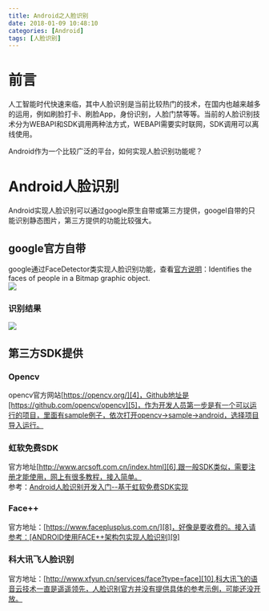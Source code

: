 ```yaml
---
title: Android之人脸识别
date: 2018-01-09 10:48:10
categories: [Android]
tags: [人脸识别]
---
```

# 前言 
人工智能时代快速来临，其中人脸识别是当前比较热门的技术，在国内也越来越多的运用，例如刷脸打卡、刷脸App，身份识别，人脸门禁等等。当前的人脸识别技术分为WEBAPI和SDK调用两种法方式，WEBAPI需要实时联网，SDK调用可以离线使用。  

Android作为一个比较广泛的平台，如何实现人脸识别功能呢？  

<!--more-->
# Android人脸识别 
Android实现人脸识别可以通过google原生自带或第三方提供，googel自带的只能识别静态图片，第三方提供的功能比较强大。  

## google官方自带 
google通过FaceDetector类实现人脸识别功能，查看[官方说明][1]：Identifies the faces of people in a Bitmap graphic object.  
![][2]
### 识别结果 
![][3]
## 第三方SDK提供 
### Opencv
opencv官方网站[https://opencv.org/][4]，Github地址是[https://github.com/opencv/opencv][5]，作为开发人员第一步是有一个可以运行的项目，里面有sample例子，依次打开opencv->sample->android，选择项目导入运行。 

### 虹软免费SDK  
官方地址[http://www.arcsoft.com.cn/index.html][6],跟一般SDK类似，需要注册才能使用，网上有很多教程，接入简单。  
参考：[Android人脸识别开发入门--基于虹软免费SDK实现][7]  
### Face++ 
官方地址：[https://www.faceplusplus.com.cn/][8]，好像是要收费的。接入请参考：[ANDROID使用FACE++架构包实现人脸识别][9]
### 科大讯飞人脸识别
官方地址：[http://www.xfyun.cn/services/face?type=face][10],科大讯飞的语音云技术一直是遥遥领先，人脸识别官方并没有提供具体的参考示例，可能还没开放。 






[1]: https://developer.android.google.cn/reference/android/media/FaceDetector.html 
[2]: http://p0kng3270.bkt.clouddn.com/faceDetector.png
[3]: http://p0kng3270.bkt.clouddn.com/face-detector-result.png
[4]: https://opencv.org/
[5]: https://github.com/opencv/opencv
[6]: http://www.arcsoft.com.cn/index.html
[7]: https://www.jianshu.com/p/75733cff88a3
[8]: https://www.faceplusplus.com.cn/
[9]: http://www.bubblyyi.com/2016/09/13/android%E4%BD%BF%E7%94%A8face%E6%9E%B6%E6%9E%84%E5%8C%85%E5%AE%9E%E7%8E%B0%E4%BA%BA%E8%84%B8%E8%AF%86%E5%88%AB/
[10]: http://www.xfyun.cn/services/face?type=face
